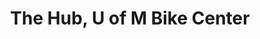 ---
title: "The Hub, U of M Bike Center"
url: /minneapolis/the-hub-u-of-m-bike-center/
shop: Fahrrad
---